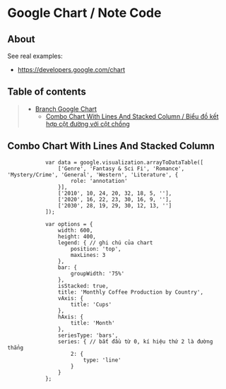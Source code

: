 # Google Chart / Note Code

## About 

See real examples:

* <https://developers.google.com/chart>

## Table of contents

> * [Branch Google Chart](#about)
>   * [Combo Chart With Lines And Stacked Column / Biểu đồ kết hợp cột đường với cột chồng](#combo-chart-with-lines-and-stacked-column)


## Combo Chart With Lines And Stacked Column  

```
            var data = google.visualization.arrayToDataTable([
                ['Genre', 'Fantasy & Sci Fi', 'Romance', 'Mystery/Crime', 'General', 'Western', 'Literature', {
                    role: 'annotation'
                }],
                ['2010', 10, 24, 20, 32, 18, 5, ''],
                ['2020', 16, 22, 23, 30, 16, 9, ''],
                ['2030', 28, 19, 29, 30, 12, 13, '']
            ]);

            var options = {
                width: 600,
                height: 400,
                legend: { // ghi chú của chart 
                    position: 'top',
                    maxLines: 3
                },
                bar: {
                    groupWidth: '75%'
                },
                isStacked: true,
                title: 'Monthly Coffee Production by Country',
                vAxis: {
                    title: 'Cups'
                },
                hAxis: {
                    title: 'Month'
                },
                seriesType: 'bars',
                series: { // bắt đầu từ 0, kí hiệu thứ 2 là đường thẳng
                    2: {
                        type: 'line'
                    }
                }
            };
```
